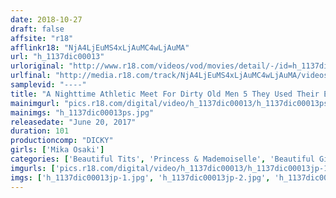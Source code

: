 ```yaml
---
date: 2018-10-27
draft: false
affsite: "r18"
afflinkr18: "NjA4LjEuMS4xLjAuMC4wLjAuMA"
url: "h_1137dic00013"
urloriginal: "http://www.r18.com/videos/vod/movies/detail/-/id=h_1137dic00013"
urlfinal: "http://media.r18.com/track/NjA4LjEuMS4xLjAuMC4wLjAuMA/videos/vod/movies/detail/-/id=h_1137dic00013"
samplevid: "----"
title: "A Nighttime Athletic Meet For Dirty Old Men 5 They Used Their Early Retirement Money To Pay For An AV Shoot They Filmed, Performed, And Sold This AV And Made Their Lifelong Dreams Cum True Mika Osaki"
mainimgurl: "pics.r18.com/digital/video/h_1137dic00013/h_1137dic00013ps.jpg"
mainimgs: "h_1137dic00013ps.jpg"
releasedate: "June 20, 2017"
duration: 101
productioncomp: "DICKY"
girls: ['Mika Osaki']
categories: ['Beautiful Tits', 'Princess & Mademoiselle', 'Beautiful Girl', 'Slender', 'Featured Actress', 'Hi-Def']
imgurls: ['pics.r18.com/digital/video/h_1137dic00013/h_1137dic00013jp-1.jpg', 'pics.r18.com/digital/video/h_1137dic00013/h_1137dic00013jp-2.jpg', 'pics.r18.com/digital/video/h_1137dic00013/h_1137dic00013jp-3.jpg', 'pics.r18.com/digital/video/h_1137dic00013/h_1137dic00013jp-4.jpg', 'pics.r18.com/digital/video/h_1137dic00013/h_1137dic00013jp-5.jpg', 'pics.r18.com/digital/video/h_1137dic00013/h_1137dic00013jp-6.jpg', 'pics.r18.com/digital/video/h_1137dic00013/h_1137dic00013jp-7.jpg', 'pics.r18.com/digital/video/h_1137dic00013/h_1137dic00013jp-8.jpg', 'pics.r18.com/digital/video/h_1137dic00013/h_1137dic00013jp-9.jpg', 'pics.r18.com/digital/video/h_1137dic00013/h_1137dic00013jp-10.jpg', 'pics.r18.com/digital/video/h_1137dic00013/h_1137dic00013jp-11.jpg', 'pics.r18.com/digital/video/h_1137dic00013/h_1137dic00013jp-12.jpg', 'pics.r18.com/digital/video/h_1137dic00013/h_1137dic00013jp-13.jpg', 'pics.r18.com/digital/video/h_1137dic00013/h_1137dic00013jp-14.jpg', 'pics.r18.com/digital/video/h_1137dic00013/h_1137dic00013jp-15.jpg', 'pics.r18.com/digital/video/h_1137dic00013/h_1137dic00013jp-16.jpg', 'pics.r18.com/digital/video/h_1137dic00013/h_1137dic00013jp-17.jpg', 'pics.r18.com/digital/video/h_1137dic00013/h_1137dic00013jp-18.jpg', 'pics.r18.com/digital/video/h_1137dic00013/h_1137dic00013jp-19.jpg', 'pics.r18.com/digital/video/h_1137dic00013/h_1137dic00013jp-20.jpg']
imgs: ['h_1137dic00013jp-1.jpg', 'h_1137dic00013jp-2.jpg', 'h_1137dic00013jp-3.jpg', 'h_1137dic00013jp-4.jpg', 'h_1137dic00013jp-5.jpg', 'h_1137dic00013jp-6.jpg', 'h_1137dic00013jp-7.jpg', 'h_1137dic00013jp-8.jpg', 'h_1137dic00013jp-9.jpg', 'h_1137dic00013jp-10.jpg', 'h_1137dic00013jp-11.jpg', 'h_1137dic00013jp-12.jpg', 'h_1137dic00013jp-13.jpg', 'h_1137dic00013jp-14.jpg', 'h_1137dic00013jp-15.jpg', 'h_1137dic00013jp-16.jpg', 'h_1137dic00013jp-17.jpg', 'h_1137dic00013jp-18.jpg', 'h_1137dic00013jp-19.jpg', 'h_1137dic00013jp-20.jpg']
---
```

